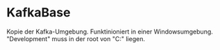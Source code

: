 # KafkaBase
Kopie der Kafka-Umgebung. Funktinioniert in einer Windowsumgebung. "Development" muss in der root von "C:" liegen.
